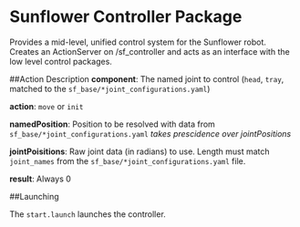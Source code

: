 Sunflower Controller Package
===

Provides a mid-level, unified control system for the Sunflower robot.
Creates an ActionServer on /sf_controller and acts as an interface with the low level control packages.

##Action Description
__component__: The named joint to control (```head```, ```tray```, matched to the ```sf_base/*joint_configurations.yaml```)

__action__: ```move``` or ```init```

__namedPosition__: Position to be resolved with data from ```sf_base/*joint_configurations.yaml``` _takes prescidence over jointPositions_

__jointPoisitions__: Raw joint data (in radians) to use.  Length must match ```joint_names``` from the ```sf_base/*joint_configurations.yaml``` file.


__result__: Always 0

##Launching

The ```start.launch``` launches the controller.
